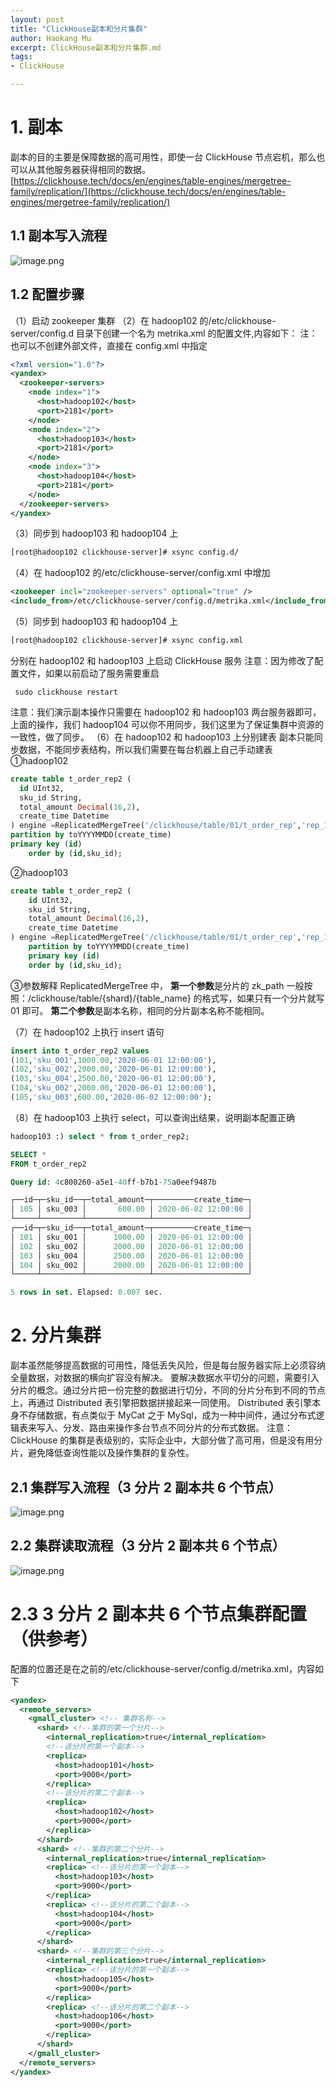 ```yaml
---
layout: post
title: "ClickHouse副本和分片集群"
author: Haokang Mu
excerpt: ClickHouse副本和分片集群.md
tags:
- ClickHouse

---
```


# 1. 副本
副本的目的主要是保障数据的高可用性，即使一台 ClickHouse 节点宕机，那么也可以从其他服务器获得相同的数据。 
[https://clickhouse.tech/docs/en/engines/table-engines/mergetree-family/replication/](https://clickhouse.tech/docs/en/engines/table-engines/mergetree-family/replication/)
## 1.1 副本写入流程
![image.png](https://cdn.nlark.com/yuque/0/2022/png/25452040/1650584988116-bf7b99ae-899a-47da-a7cc-18c16ee19f62.png#clientId=u7a1c0ee1-d60c-4&crop=0&crop=0&crop=1&crop=1&from=paste&height=290&id=ub75bc128&margin=%5Bobject%20Object%5D&name=image.png&originHeight=290&originWidth=739&originalType=binary&ratio=1&rotation=0&showTitle=false&size=57571&status=done&style=none&taskId=u7fe0a75e-f1f5-45c3-9113-e3aa4f05202&title=&width=739)
## 1.2 配置步骤 
（1）启动 zookeeper 集群 
（2）在 hadoop102 的/etc/clickhouse-server/config.d 目录下创建一个名为 metrika.xml 的配置文件,内容如下： 
注：也可以不创建外部文件，直接在 config.xml 中指定<zookeeper>
```xml
<?xml version="1.0"?>
<yandex>
  <zookeeper-servers>
    <node index="1">
      <host>hadoop102</host>
      <port>2181</port>
    </node>
    <node index="2">
      <host>hadoop103</host>
      <port>2181</port>
    </node>
    <node index="3">
      <host>hadoop104</host>
      <port>2181</port>
    </node>
  </zookeeper-servers>
</yandex>
```

（3）同步到 hadoop103 和 hadoop104 上 
```xml
[root@hadoop102 clickhouse-server]# xsync config.d/
```

（4）在 hadoop102 的/etc/clickhouse-server/config.xml 中增加
```xml
<zookeeper incl="zookeeper-servers" optional="true" />
<include_from>/etc/clickhouse-server/config.d/metrika.xml</include_from>
```

（5）同步到 hadoop103 和 hadoop104 上
```xml
[root@hadoop102 clickhouse-server]# xsync config.xml 
```

分别在 hadoop102 和 hadoop103 上启动 ClickHouse 服务 
注意：因为修改了配置文件，如果以前启动了服务需要重启
```shell
 sudo clickhouse restart
```
注意：我们演示副本操作只需要在 hadoop102 和 hadoop103 两台服务器即可，上面的操作，我们 hadoop104 可以你不用同步，我们这里为了保证集群中资源的一致性，做了同步。 
（6）在 hadoop102 和 hadoop103 上分别建表 
副本只能同步数据，不能同步表结构，所以我们需要在每台机器上自己手动建表 
①hadoop102
```sql
create table t_order_rep2 (
  id UInt32,
  sku_id String,
  total_amount Decimal(16,2),
  create_time Datetime
) engine =ReplicatedMergeTree('/clickhouse/table/01/t_order_rep','rep_102')
partition by toYYYYMMDD(create_time)
primary key (id)
    order by (id,sku_id);
```

②hadoop103
```sql
create table t_order_rep2 (
    id UInt32,
    sku_id String,
    total_amount Decimal(16,2),
    create_time Datetime
) engine =ReplicatedMergeTree('/clickhouse/table/01/t_order_rep','rep_103')
    partition by toYYYYMMDD(create_time)
    primary key (id)
    order by (id,sku_id);
```
 
③参数解释 
ReplicatedMergeTree 中， 
**第一个参数**是分片的 zk_path 一般按照：/clickhouse/table/{shard}/{table_name} 的格式写，如果只有一个分片就写 01 即可。 
**第二个参数**是副本名称，相同的分片副本名称不能相同。 

（7）在 hadoop102 上执行 insert 语句
```sql
insert into t_order_rep2 values
(101,'sku_001',1000.00,'2020-06-01 12:00:00'),
(102,'sku_002',2000.00,'2020-06-01 12:00:00'),
(103,'sku_004',2500.00,'2020-06-01 12:00:00'),
(104,'sku_002',2000.00,'2020-06-01 12:00:00'),
(105,'sku_003',600.00,'2020-06-02 12:00:00');
```

（8）在 hadoop103 上执行 select，可以查询出结果，说明副本配置正确
```sql
hadoop103 :) select * from t_order_rep2;

SELECT *
FROM t_order_rep2

Query id: 4c800260-a5e1-40ff-b7b1-75a0eef9487b

┌──id─┬─sku_id──┬─total_amount─┬─────────create_time─┐
│ 105 │ sku_003 │       600.00 │ 2020-06-02 12:00:00 │
└─────┴─────────┴──────────────┴─────────────────────┘
┌──id─┬─sku_id──┬─total_amount─┬─────────create_time─┐
│ 101 │ sku_001 │      1000.00 │ 2020-06-01 12:00:00 │
│ 102 │ sku_002 │      2000.00 │ 2020-06-01 12:00:00 │
│ 103 │ sku_004 │      2500.00 │ 2020-06-01 12:00:00 │
│ 104 │ sku_002 │      2000.00 │ 2020-06-01 12:00:00 │
└─────┴─────────┴──────────────┴─────────────────────┘

5 rows in set. Elapsed: 0.007 sec. 
```

# 2. 分片集群   
副本虽然能够提高数据的可用性，降低丢失风险，但是每台服务器实际上必须容纳全量数据，对数据的横向扩容没有解决。 
要解决数据水平切分的问题，需要引入分片的概念。通过分片把一份完整的数据进行切分，不同的分片分布到不同的节点上，再通过 Distributed 表引擎把数据拼接起来一同使用。 
Distributed 表引擎本身不存储数据，有点类似于 MyCat 之于 MySql，成为一种中间件，通过分布式逻辑表来写入、分发、路由来操作多台节点不同分片的分布式数据。
注意：ClickHouse 的集群是表级别的，实际企业中，大部分做了高可用，但是没有用分片，避免降低查询性能以及操作集群的复杂性。
  
## 2.1 集群写入流程（3 分片 2 副本共 6 个节点）
![image.png](https://cdn.nlark.com/yuque/0/2022/png/25452040/1650586701399-bf474dfa-2d55-4c6a-b866-b1855df0a09f.png#clientId=u7a1c0ee1-d60c-4&crop=0&crop=0&crop=1&crop=1&from=paste&height=434&id=u0f127260&margin=%5Bobject%20Object%5D&name=image.png&originHeight=434&originWidth=872&originalType=binary&ratio=1&rotation=0&showTitle=false&size=92434&status=done&style=none&taskId=u7dd33eb5-db5c-4a83-84b4-500414d0fc1&title=&width=872)

## 2.2 集群读取流程（3 分片 2 副本共 6 个节点）
![image.png](https://cdn.nlark.com/yuque/0/2022/png/25452040/1650586729181-7bd442d5-e64f-473a-b1dc-54a5c7e8d491.png#clientId=u7a1c0ee1-d60c-4&crop=0&crop=0&crop=1&crop=1&from=paste&height=449&id=udf8baf32&margin=%5Bobject%20Object%5D&name=image.png&originHeight=449&originWidth=824&originalType=binary&ratio=1&rotation=0&showTitle=false&size=82292&status=done&style=none&taskId=ua7dc8487-6ff2-47a5-8323-03d9cdd8062&title=&width=824)

# 2.3 3 分片 2 副本共 6 个节点集群配置（供参考） 
配置的位置还是在之前的/etc/clickhouse-server/config.d/metrika.xml，内容如下
```xml
<yandex>
  <remote_servers>
    <gmall_cluster> <!-- 集群名称--> 
      <shard> <!--集群的第一个分片-->
        <internal_replication>true</internal_replication>
        <!--该分片的第一个副本-->
        <replica> 
          <host>hadoop101</host>
          <port>9000</port>
        </replica>
        <!--该分片的第二个副本-->
        <replica> 
          <host>hadoop102</host>
          <port>9000</port>
        </replica>
      </shard>
      <shard> <!--集群的第二个分片--> 
        <internal_replication>true</internal_replication>
        <replica> <!--该分片的第一个副本-->
          <host>hadoop103</host>
          <port>9000</port>
        </replica>
        <replica> <!--该分片的第二个副本-->
          <host>hadoop104</host>
          <port>9000</port>
        </replica>
      </shard>
      <shard> <!--集群的第三个分片-->
        <internal_replication>true</internal_replication>
        <replica> <!--该分片的第一个副本-->
          <host>hadoop105</host>
          <port>9000</port>
        </replica>
        <replica> <!--该分片的第二个副本-->
          <host>hadoop106</host>
          <port>9000</port>
        </replica>
      </shard>
    </gmall_cluster>
  </remote_servers>
</yandex>
```
